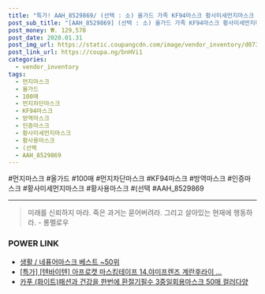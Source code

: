 ```yaml
--- 
title: "특가! AAH_8529869/ (선택 : 소) 올가드 가족 KF94마스크 황사미세먼지마스크 100매 황사용마스크 먼지차단마스크 먼지마스크 인증마..." 
post_sub_title: "[AAH_8529869] (선택 : 소) 올가드 가족 KF94마스크 황사미세먼지마스크 100매 황사용마스크 먼지차단마스크 먼지마스크 인증마스크 방역마스크, 소" 
post_money: ₩. 129,570 
post_date: 2020.01.31 
post_img_url: https://static.coupangcdn.com/image/vendor_inventory/d073/f76f50a0212e8253dd145757397f6192f5e025289b39521516281d95c891.jpg 
post_link_url: https://coupa.ng/bnHVi1 
categories: 
  - vendor_inventory 
tags: 
  - 먼지마스크 
  - 올가드 
  - 100매 
  - 먼지차단마스크 
  - KF94마스크 
  - 방역마스크 
  - 인증마스크 
  - 황사미세먼지마스크 
  - 황사용마스크 
  - (선택 
  - AAH_8529869 
--- 
```

  #먼지마스크 #올가드 #100매 #먼지차단마스크 #KF94마스크 #방역마스크 #인증마스크 #황사미세먼지마스크 #황사용마스크 #(선택 #AAH_8529869 
<hr> 

> 미래를 신뢰하지 마라. 죽은 과거는 묻어버려라. 그리고 살아있는 현재에 행동하라. - 롱펠로우 


### POWER LINK

* <a href="https://blog.naver.com/santokki14/221786100982" target="_blank">생활 / 네퓨어마스크 베스트 ~50위</a>
* <a href="https://blog.naver.com/santokki14/221790517091" target="_blank">[특가] [텐바이텐] 아프로캣 마스킹테이프 14.야미프렌즈 계란후라이 ...</a>
* <a href="https://blog.naver.com/fasyy4321/221790978202" target="_blank">카푸 (화이트)패션과 건강을 한번에 환절기필수 3중일회용마스크 50매 컬러다양</a>

